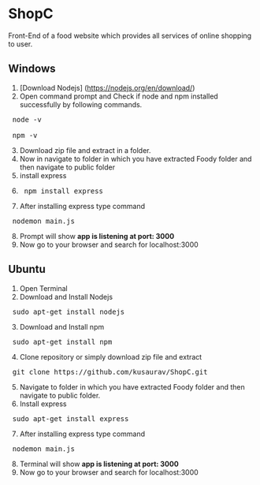 # ShopC
Front-End of a food website which provides all services of online shopping to user.
## Windows 
1. [Download Nodejs] (https://nodejs.org/en/download/)
2. Open command prompt and Check if node and npm installed successfully by following commands.
 <pre> node -v 
 
 npm -v </pre>
3. Download zip file and extract in a folder.
4. Now in  navigate to folder in which you have extracted Foody folder and then navigate to public folder
5. install express 
6. <pre> npm install express </pre>
7. After installing express type command 
<pre> nodemon main.js </pre>
8. Prompt will show **app is listening at port: 3000**
9. Now go to your browser and search for localhost:3000
 
## Ubuntu 
1. Open Terminal
2. Download and Install Nodejs 
<pre> sudo apt-get install nodejs </pre> 
3. Download and Install npm
<pre> sudo apt-get install npm </pre>  
4. Clone repository or simply download zip file and extract
<pre> git clone https://github.com/kusaurav/ShopC.git</pre> 
5. Navigate to folder in which you have extracted Foody folder and then navigate to public folder.
6. Install express 
 <pre> sudo apt-get install express </pre> 
7. After installing express type command 
<pre> nodemon main.js </pre>
8. Terminal will show **app is listening at port: 3000**
9. Now go to your browser and search for localhost:3000
